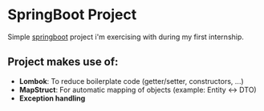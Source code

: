# SpringBoot Project  
Simple [springboot](https://spring.io/projects/spring-boot) project i'm exercising with during my first internship.  

## Project makes use of:
- **Lombok**: To reduce boilerplate code (getter/setter, constructors, ...)
- **MapStruct**: For automatic mapping of objects (example: Entity <-> DTO)
- **Exception handling**
